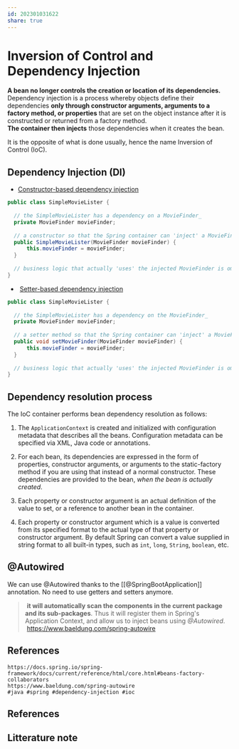 ```yaml
---  
id: 202301031622  
share: true  
---  
```

# Inversion of Control and Dependency Injection  
  
  
**A bean no longer controls the creation or location of its dependencies.**    
Dependency injection is a process whereby objects define their dependencies  **only through constructor arguments, arguments to a factory method, or properties** that are set on the object instance after it is constructed or returned from a factory method.    
**The container then injects** those dependencies when it creates the bean.   
  
It is the opposite of what is done usually, hence the name Inversion of Control (IoC).  
  
## Dependency Injection (DI)  
- [Constructor-based dependency injection](https://docs.spring.io/spring-framework/docs/3.2.x/spring-framework-reference/html/beans.html#beans-constructor-injection "Constructor-based dependency injection")   
```java  
public class SimpleMovieLister {  
  
  // the SimpleMovieLister has a dependency on a MovieFinder_  
  private MovieFinder movieFinder;  
  
  // a constructor so that the Spring container can 'inject' a MovieFinder_  
  public SimpleMovieLister(MovieFinder movieFinder) {  
      this.movieFinder = movieFinder;  
  }  
  
  // business logic that actually 'uses' the injected MovieFinder is omitted..._  
}  
```  
-  [Setter-based dependency injection](https://docs.spring.io/spring-framework/docs/3.2.x/spring-framework-reference/html/beans.html#beans-setter-injection "Setter-based dependency injection")  
```java  
public class SimpleMovieLister {  
  
  // the SimpleMovieLister has a dependency on the MovieFinder_  
  private MovieFinder movieFinder;  
  
  // a setter method so that the Spring container can 'inject' a MovieFinder_  
  public void setMovieFinder(MovieFinder movieFinder) {  
      this.movieFinder = movieFinder;  
  }  
  
  // business logic that actually 'uses' the injected MovieFinder is omitted..._  
}  
```  
  
## Dependency resolution process  
The IoC container performs bean dependency resolution as follows:  
  
1.  The `ApplicationContext` is created and initialized with configuration metadata that describes all the beans. Configuration metadata can be specified via XML, Java code or annotations.  
      
2.  For each bean, its dependencies are expressed in the form of properties, constructor arguments, or arguments to the static-factory method if you are using that instead of a normal constructor. These dependencies are provided to the bean, _when the bean is actually created_.  
      
3.  Each property or constructor argument is an actual definition of the value to set, or a reference to another bean in the container.  
      
4.  Each property or constructor argument which is a value is converted from its specified format to the actual type of that property or constructor argument. By default Spring can convert a value supplied in string format to all built-in types, such as `int`, `long`, `String`, `boolean`, etc.  
  
## @Autowired  
We can use @Autowired thanks to the [[@SpringBootApplication]] annotation. No need to use getters and setters anymore.  
  
> **it will automatically scan the components in the current package and its sub-packages**. Thus it will register them in Spring's Application Context, and allow us to inject beans using _@Autowired_.  
> https://www.baeldung.com/spring-autowire  
  
## References  
	https://docs.spring.io/spring-framework/docs/current/reference/html/core.html#beans-factory-collaborators  
	https://www.baeldung.com/spring-autowire  
	#java #spring #dependency-injection #ioc  
  
  
  
  
## References  
  
## Litterature note  
  
